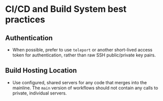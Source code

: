 # CI/CD and Build System best practices

## Authentication

- When possible, prefer to use `teleport` or another short-lived access token for authentication, rather than raw SSH public/private key pairs.

## Build Hosting Location

- Use configured, shared servers for any code that merges into the mainline. The `main` version of workflows should not contain any calls to private, individual servers.